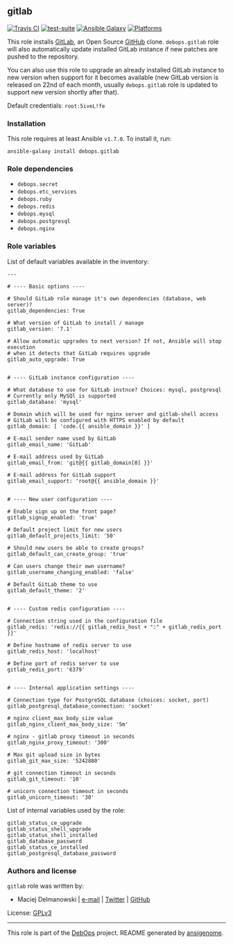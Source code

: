 ## gitlab

[![Travis CI](https://secure.travis-ci.org/debops/ansible-gitlab.png)](http://travis-ci.org/debops/ansible-gitlab) [![test-suite](http://img.shields.io/badge/test--suite-ansible--gitlab-blue.svg)](https://github.com/debops/test-suite/tree/master/ansible-gitlab/) [![Ansible Galaxy](http://img.shields.io/badge/galaxy-debops.gitlab-660198.svg)](https://galaxy.ansible.com/list#/roles/1566) [![Platforms](http://img.shields.io/badge/platforms-debian%20|%20ubuntu-lightgrey.svg)](#)

This role installs [GitLab](https://about.gitlab.com/), an Open Source
[GitHub](https://github.com/) clone. `debops.gitlab` role will also
automatically update installed GitLab instance if new patches are pushed to
the repository.

You can also use this role to upgrade an already installed GitLab instance
to new version when support for it becomes available (new GitLab version is
released on 22nd of each month, usually `debops.gitlab` role is updated to
support new version shortly after that).

Default credentials: `root:5iveL!fe`


### Installation

This role requires at least Ansible `v1.7.0`. To install it, run:

    ansible-galaxy install debops.gitlab



### Role dependencies

- `debops.secret`
- `debops.etc_services`
- `debops.ruby`
- `debops.redis`
- `debops.mysql`
- `debops.postgresql`
- `debops.nginx`



### Role variables

List of default variables available in the inventory:

    ---
    
    # ---- Basic options ----
    
    # Should GitLab role manage it's own dependencies (database, web server)?
    gitlab_dependencies: True
    
    # What version of GitLab to install / manage
    gitlab_version: '7.1'
    
    # Allow automatic upgrades to next version? If not, Ansible will stop execution
    # when it detects that GitLab requires upgrade
    gitlab_auto_upgrade: True
    
    
    # ---- GitLab instance configuration ----
    
    # What database to use for GitLab instnce? Choices: mysql, postgresql
    # Currently only MySQl is supported
    gitlab_database: 'mysql'
    
    # Domain which will be used for nginx server and gitlab-shell access
    # GitLab will be configured with HTTPS enabled by default
    gitlab_domain: [ 'code.{{ ansible_domain }}' ]
    
    # E-mail sender name used by GitLab
    gitlab_email_name: 'GitLab'
    
    # E-mail address used by GitLab
    gitlab_email_from: 'git@{{ gitlab_domain[0] }}'
    
    # E-mail address for GitLab support
    gitlab_email_support: 'root@{{ ansible_domain }}'
    
    
    # ---- New user configuration ----
    
    # Enable sign up on the front page?
    gitlab_signup_enabled: 'true'
    
    # Default project limit for new users
    gitlab_default_projects_limit: '50'
    
    # Should new users be able to create groups?
    gitlab_default_can_create_group: 'true'
    
    # Can users change their own username?
    gitlab_username_changing_enabled: 'false'
    
    # Default GitLab theme to use
    gitlab_default_theme: '2'
    
    
    # ---- Custom redis configuration ----
    
    # Connection string used in the configuration file
    gitlab_redis: 'redis://{{ gitlab_redis_host + ":" + gitlab_redis_port }}'
    
    # Define hostname of redis server to use
    gitlab_redis_host: 'localhost'
    
    # Define port of redis server to use
    gitlab_redis_port: '6379'
    
    
    # ---- Internal application settings ----
    
    # Connection type for PostgreSQL database (choices: socket, port)
    gitlab_postgresql_database_connection: 'socket'
    
    # nginx client_max_body_size value
    gitlab_nginx_client_max_body_size: '5m'
    
    # nginx - gitlab proxy timeout in seconds
    gitlab_nginx_proxy_timeout: '300'
    
    # Max git upload size in bytes
    gitlab_git_max_size: '5242880'
    
    # git connection timeout in seconds
    gitlab_git_timeout: '10'
    
    # unicorn connection timeout in seconds
    gitlab_unicorn_timeout: '30'



List of internal variables used by the role:

    gitlab_status_ce_upgrade
    gitlab_status_shell_upgrade
    gitlab_status_shell_installed
    gitlab_database_password
    gitlab_status_ce_installed
    gitlab_postgresql_database_password


### Authors and license

`gitlab` role was written by:

- Maciej Delmanowski | [e-mail](mailto:drybjed@gmail.com) | [Twitter](https://twitter.com/drybjed) | [GitHub](https://github.com/drybjed)

License: [GPLv3](https://tldrlegal.com/license/gnu-general-public-license-v3-(gpl-3))

***

This role is part of the [DebOps](http://debops.org/) project. README generated by [ansigenome](https://github.com/nickjj/ansigenome/).
